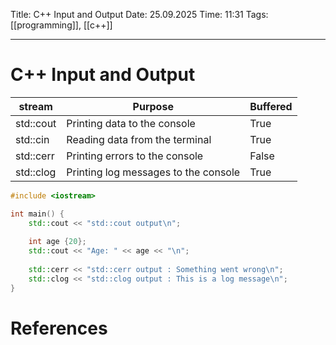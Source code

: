 Title: C++ Input and Output
Date: 25.09.2025
Time: 11:31
Tags: [[programming]], [[c++]]

---
# C++ Input and Output

| stream    | Purpose                              | Buffered |
| --------- | ------------------------------------ | -------- |
| std::cout | Printing data to the console         | True     |
| std::cin  | Reading data from the terminal       | True     |
| std::cerr | Printing errors to the console       | False    |
| std::clog | Printing log messages to the console | True     |

```c++
#include <iostream>

int main() {
	std::cout << "std::cout output\n";
	
	int age {20};
	std::cout << "Age: " << age << "\n";
	
	std::cerr << "std::cerr output : Something went wrong\n";
	std::clog << "std::clog output : This is a log message\n";
}
```

# References